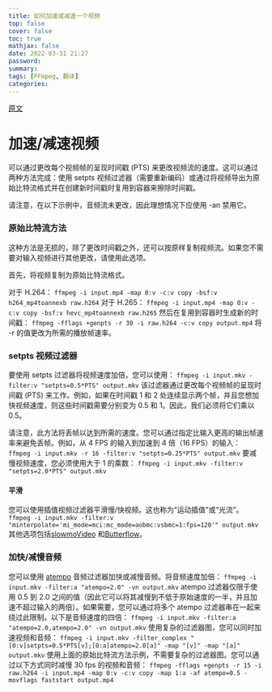 ```yaml
---
title: 如何加速或减速一个视频
top: false
cover: false
toc: true
mathjax: false
date: 2022-03-31 21:27
password:
summary:
tags: [FFmpeg, 翻译]
categories:
---
```

[原文](http://trac.ffmpeg.org/wiki/How%20to%20speed%20up%20/%20slow%20down%20a%20video)
# 加速/减速视频
可以通过更改每个视频帧的呈现时间戳 (PTS) 来更改视频流的速度。这可以通过两种方法完成：使用 setpts 视频过滤器（需要重新编码）或通过将视频导出为原始比特流格式并在创建新时间戳时复用到容器来擦除时间戳。

请注意，在以下示例中，音频流未更改，因此理想情况下应使用 -an 禁用它。

### 原始比特流方法
这种方法是无损的，除了更改时间戳之外，还可以按原样复制视频流。如果您不需要对输入视频进行其他更改，请使用此选项。

首先，将视频复制为原始比特流格式。

对于 H.264：
`ffmpeg -i input.mp4 -map 0:v -c:v copy -bsf:v h264_mp4toannexb raw.h264`
对于 H.265：
`ffmpeg -i input.mp4 -map 0:v -c:v copy -bsf:v hevc_mp4toannexb raw.h265`
然后在复用到容器时生成新的时间戳：
`ffmpeg -fflags +genpts -r 30 -i raw.h264 -c:v copy output.mp4`
将 -r 的值更改为所需的播放帧速率。

### setpts 视频过滤器
要使用 setpts 过滤器将视频速度加倍，您可以使用：
`ffmpeg -i input.mkv -filter:v "setpts=0.5*PTS" output.mkv`
该过滤器通过更改每个视频帧的呈现时间戳 (PTS) 来工作。例如，如果在时间戳 1 和 2 处连续显示两个帧，并且您想加快视频速度，则这些时间戳需要分别变为 0.5 和 1。因此，我们必须将它们乘以 0.5。

请注意，此方法将丢帧以达到所需的速度。您可以通过指定比输入更高的输出帧速率来避免丢帧。例如，从 4 FPS 的输入到加速到 4 倍（16 FPS）的输入：
`ffmpeg -i input.mkv -r 16 -filter:v "setpts=0.25*PTS" output.mkv`
要减慢视频速度，您必须使用大于 1 的乘数：
`ffmpeg -i input.mkv -filter:v "setpts=2.0*PTS" output.mkv`

#### 平滑
您可以使用插值视频过滤器平滑慢/快视频。这也称为“运动插值”或“光流”。
`ffmpeg -i input.mkv -filter:v "minterpolate='mi_mode=mci:mc_mode=aobmc:vsbmc=1:fps=120'" output.mkv`
其他选项包括[​slowmoVideo](https://github.com/slowmoVideo/slowmoVideo/) 和[​Butterflow](https://github.com/dthpham/butterflow)。

### 加快/减慢音频
您可以使用 [​atempo](http://ffmpeg.org/ffmpeg-all.html#atempo) 音频过滤器加快或减慢音频。将音频速度加倍：
`ffmpeg -i input.mkv -filter:a "atempo=2.0" -vn output.mkv`
atempo 过滤器仅限于使用 0.5 到 2.0 之间的值（因此它可以将其减慢到不低于原始速度的一半，并且加速不超过输入的两倍）。如果需要，您可以通过将多个 atempo 过滤器串在一起来绕过此限制。以下是音频速度的四倍：
`ffmpeg -i input.mkv -filter:a "atempo=2.0,atempo=2.0" -vn output.mkv`
使用复杂的过滤器图，您可以同时加速视频和音频：
`ffmpeg -i input.mkv -filter_complex "[0:v]setpts=0.5*PTS[v];[0:a]atempo=2.0[a]" -map "[v]" -map "[a]" output.mkv`
使用上面的原始比特流方法示例，不需要复杂的过滤器图。您可以通过以下方式同时减慢 30 fps 的视频和音频：
`ffmpeg -fflags +genpts -r 15 -i raw.h264 -i input.mp4 -map 0:v -c:v copy -map 1:a -af atempo=0.5 -movflags faststart output.mp4`